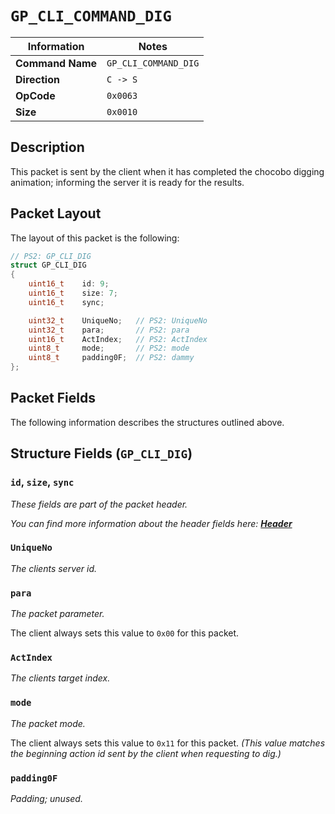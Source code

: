 # `GP_CLI_COMMAND_DIG`

| Information               | Notes |
|---                        |---    |
| **Command Name**          | `GP_CLI_COMMAND_DIG` |
| **Direction**             | `C -> S` |
| **OpCode**                | `0x0063` |
| **Size**                  | `0x0010` |

## Description

This packet is sent by the client when it has completed the chocobo digging animation; informing the server it is ready for the results.

## Packet Layout

The layout of this packet is the following:

```cpp
// PS2: GP_CLI_DIG
struct GP_CLI_DIG
{
    uint16_t    id: 9;
    uint16_t    size: 7;
    uint16_t    sync;

    uint32_t    UniqueNo;   // PS2: UniqueNo
    uint32_t    para;       // PS2: para
    uint16_t    ActIndex;   // PS2: ActIndex
    uint8_t     mode;       // PS2: mode
    uint8_t     padding0F;  // PS2: dammy
};
```

## Packet Fields

The following information describes the structures outlined above.

## Structure Fields (`GP_CLI_DIG`)

### `id`, `size`, `sync`

_These fields are part of the packet header._

_You can find more information about the header fields here: [**Header**](/world/HEADER.md)_

### `UniqueNo`

_The clients server id._

### `para`

_The packet parameter._

The client always sets this value to `0x00` for this packet.

### `ActIndex`

_The clients target index._

### `mode`

_The packet mode._

The client always sets this value to `0x11` for this packet. _(This value matches the beginning action id sent by the client when requesting to dig.)_

### `padding0F`

_Padding; unused._
